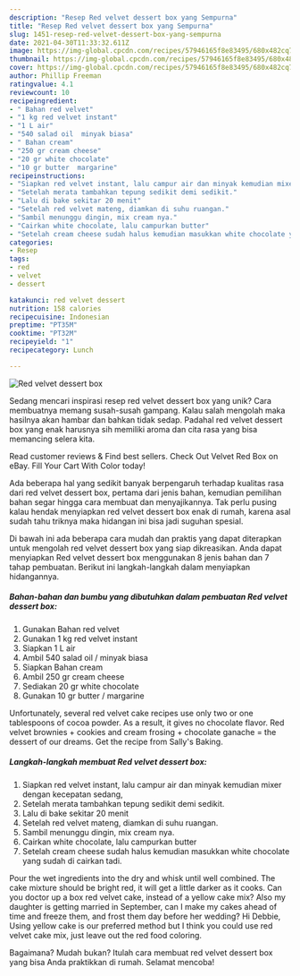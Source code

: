 ```yaml
---
description: "Resep Red velvet dessert box yang Sempurna"
title: "Resep Red velvet dessert box yang Sempurna"
slug: 1451-resep-red-velvet-dessert-box-yang-sempurna
date: 2021-04-30T11:33:32.611Z
image: https://img-global.cpcdn.com/recipes/57946165f8e83495/680x482cq70/red-velvet-dessert-box-foto-resep-utama.jpg
thumbnail: https://img-global.cpcdn.com/recipes/57946165f8e83495/680x482cq70/red-velvet-dessert-box-foto-resep-utama.jpg
cover: https://img-global.cpcdn.com/recipes/57946165f8e83495/680x482cq70/red-velvet-dessert-box-foto-resep-utama.jpg
author: Phillip Freeman
ratingvalue: 4.1
reviewcount: 10
recipeingredient:
- " Bahan red velvet"
- "1 kg red velvet instant"
- "1 L air"
- "540 salad oil  minyak biasa"
- " Bahan cream"
- "250 gr cream cheese"
- "20 gr white chocolate"
- "10 gr butter  margarine"
recipeinstructions:
- "Siapkan red velvet instant, lalu campur air dan minyak kemudian mixer dengan kecepatan sedang,"
- "Setelah merata tambahkan tepung sedikit demi sedikit."
- "Lalu di bake sekitar 20 menit"
- "Setelah red velvet mateng, diamkan di suhu ruangan."
- "Sambil menunggu dingin, mix cream nya."
- "Cairkan white chocolate, lalu campurkan butter"
- "Setelah cream cheese sudah halus kemudian masukkan white chocolate yang sudah di cairkan tadi."
categories:
- Resep
tags:
- red
- velvet
- dessert

katakunci: red velvet dessert 
nutrition: 158 calories
recipecuisine: Indonesian
preptime: "PT35M"
cooktime: "PT32M"
recipeyield: "1"
recipecategory: Lunch

---
```



![Red velvet dessert box](https://img-global.cpcdn.com/recipes/57946165f8e83495/680x482cq70/red-velvet-dessert-box-foto-resep-utama.jpg)

Sedang mencari inspirasi resep red velvet dessert box yang unik? Cara membuatnya memang susah-susah gampang. Kalau salah mengolah maka hasilnya akan hambar dan bahkan tidak sedap. Padahal red velvet dessert box yang enak harusnya sih memiliki aroma dan cita rasa yang bisa memancing selera kita.

Read customer reviews &amp; Find best sellers. Check Out Velvet Red Box on eBay. Fill Your Cart With Color today!

Ada beberapa hal yang sedikit banyak berpengaruh terhadap kualitas rasa dari red velvet dessert box, pertama dari jenis bahan, kemudian pemilihan bahan segar hingga cara membuat dan menyajikannya. Tak perlu pusing kalau hendak menyiapkan red velvet dessert box enak di rumah, karena asal sudah tahu triknya maka hidangan ini bisa jadi suguhan spesial.


Di bawah ini ada beberapa cara mudah dan praktis yang dapat diterapkan untuk mengolah red velvet dessert box yang siap dikreasikan. Anda dapat menyiapkan Red velvet dessert box menggunakan 8 jenis bahan dan 7 tahap pembuatan. Berikut ini langkah-langkah dalam menyiapkan hidangannya.

<!--inarticleads1-->

##### Bahan-bahan dan bumbu yang dibutuhkan dalam pembuatan Red velvet dessert box:

1. Gunakan  Bahan red velvet
1. Gunakan 1 kg red velvet instant
1. Siapkan 1 L air
1. Ambil 540 salad oil / minyak biasa
1. Siapkan  Bahan cream
1. Ambil 250 gr cream cheese
1. Sediakan 20 gr white chocolate
1. Gunakan 10 gr butter / margarine


Unfortunately, several red velvet cake recipes use only two or one tablespoons of cocoa powder. As a result, it gives no chocolate flavor. Red velvet brownies + cookies and cream frosing + chocolate ganache = the dessert of our dreams. Get the recipe from Sally&#39;s Baking. 

<!--inarticleads2-->

##### Langkah-langkah membuat Red velvet dessert box:

1. Siapkan red velvet instant, lalu campur air dan minyak kemudian mixer dengan kecepatan sedang,
1. Setelah merata tambahkan tepung sedikit demi sedikit.
1. Lalu di bake sekitar 20 menit
1. Setelah red velvet mateng, diamkan di suhu ruangan.
1. Sambil menunggu dingin, mix cream nya.
1. Cairkan white chocolate, lalu campurkan butter
1. Setelah cream cheese sudah halus kemudian masukkan white chocolate yang sudah di cairkan tadi.


Pour the wet ingredients into the dry and whisk until well combined. The cake mixture should be bright red, it will get a little darker as it cooks. Can you doctor up a box red velvet cake, instead of a yellow cake mix? Also my daughter is getting married in September, can I make my cakes ahead of time and freeze them, and frost them day before her wedding? Hi Debbie, Using yellow cake is our preferred method but I think you could use red velvet cake mix, just leave out the red food coloring. 

Bagaimana? Mudah bukan? Itulah cara membuat red velvet dessert box yang bisa Anda praktikkan di rumah. Selamat mencoba!
